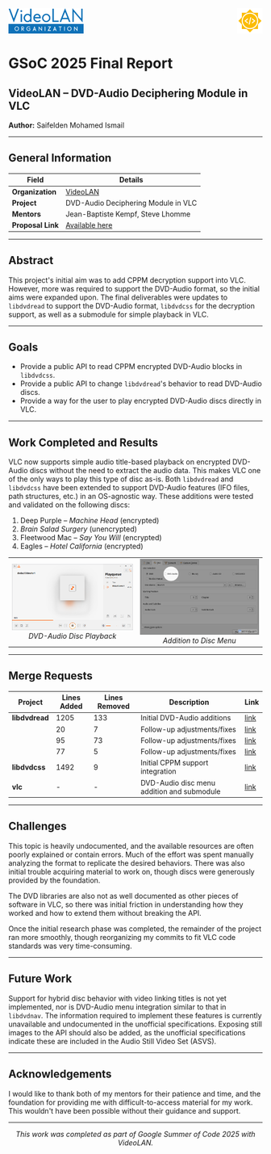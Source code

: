 <div>
  <img src="VideoLAN_organization_logo.png" alt="VideoLAN Logo" height="50">
  <img src="GSoC-icon.png" alt="Google Summer of Code Logo" height="50" align="right">
</div>

# GSoC 2025 Final Report

## VideoLAN – DVD-Audio Deciphering Module in VLC
**Author:** Saifelden Mohamed Ismail  

---

## General Information

| **Field** | **Details** |
|-----------|-------------|
| **Organization** | [VideoLAN](https://www.videolan.org/) |
| **Project** | DVD-Audio Deciphering Module in VLC |
| **Mentors** | Jean-Baptiste Kempf, Steve Lhomme |
| **Proposal Link** | [Available here](https://summerofcode.withgoogle.com/programs/2025/projects/db95jRqT) |

---

## Abstract

This project's initial aim was to add CPPM decryption support into VLC. However, more was required to support the DVD-Audio format, so the initial aims were expanded upon. The final deliverables were updates to `libdvdread` to support the DVD-Audio format, `libdvdcss` for the decryption support, as well as a submodule for simple playback in VLC.

---

## Goals

- Provide a public API to read CPPM encrypted DVD-Audio blocks in `libdvdcss`.
- Provide a public API to change `libdvdread`'s behavior to read DVD-Audio discs.
- Provide a way for the user to play encrypted DVD-Audio discs directly in VLC.

---

## Work Completed and Results

VLC now supports simple audio title-based playback on encrypted DVD-Audio discs without the need to extract the audio data. This makes VLC one of the only ways to play this type of disc as-is. Both `libdvdread` and `libdvdcss` have been extended to support DVD-Audio features (IFO files, path structures, etc.) in an OS-agnostic way. These additions were tested and validated on the following discs:

1. Deep Purple – *Machine Head* (encrypted)
2. *Brain Salad Surgery* (unencrypted)
3. Fleetwood Mac – *Say You Will* (encrypted)
4. Eagles – *Hotel California* (encrypted)

<div align="center">
  <table>
    <tr>
      <td align="center">
        <img src="image.png" alt="DVD-Audio Disc Playback" width="400"><br>
        <em>DVD-Audio Disc Playback</em>
      </td>
      <td align="center">
        <img src="preview.png" alt="Addition to Disc Menu" width="400"><br>
        <em>Addition to Disc Menu</em>
      </td>
    </tr>
  </table>
</div>

---

## Merge Requests

| Project | Lines Added | Lines Removed | Description | Link |
|---------|-------------|---------------|-------------|------|
| **libdvdread** | 1205 | 133 | Initial DVD-Audio additions | [link](https://code.videolan.org/videolan/libdvdread/-/merge_requests/49) |
| | 20 | 7 | Follow-up adjustments/fixes | [link](https://code.videolan.org/videolan/libdvdread/-/merge_requests/51) |
| | 95 | 73 | Follow-up adjustments/fixes | [link](https://code.videolan.org/videolan/libdvdread/-/merge_requests/58) |
| | 77 | 5 | Follow-up adjustments/fixes | [link](https://code.videolan.org/videolan/libdvdread/-/merge_requests/59) |
| **libdvdcss** | 1492 | 9 | Initial CPPM support integration | [link](https://code.videolan.org/videolan/libdvdcss/-/merge_requests/13) |
| **vlc** | - | - | DVD-Audio disc menu addition and submodule | [link](https://code.videolan.org/videolan/vlc/-/merge_requests/7542) |

---

## Challenges

This topic is heavily undocumented, and the available resources are often poorly explained or contain errors. Much of the effort was spent manually analyzing the format to replicate the desired behaviors. There was also initial trouble acquiring material to work on, though discs were generously provided by the foundation.

The DVD libraries are also not as well documented as other pieces of software in VLC, so there was initial friction in understanding how they worked and how to extend them without breaking the API.

Once the initial research phase was completed, the remainder of the project ran more smoothly, though reorganizing my commits to fit VLC code standards was very time-consuming.

---

## Future Work

Support for hybrid disc behavior with video linking titles is not yet implemented, nor is DVD-Audio menu integration similar to that in `libdvdnav`. The information required to implement these features is currently unavailable and undocumented in the unofficial specifications. Exposing still images to the API should also be added, as the unofficial specifications indicate these are included in the Audio Still Video Set (ASVS).

---

## Acknowledgements

I would like to thank both of my mentors for their patience and time, and the foundation for providing me with difficult-to-access material for my work. This wouldn't have been possible without their guidance and support.

---

<div align="center">
  <em>This work was completed as part of Google Summer of Code 2025 with VideoLAN.</em>
</div>
